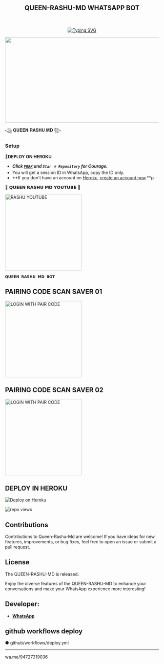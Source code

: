## <p align="center"> QUEEN-RASHU-MD WHATSAPP BOT
<br>

<p align="center"><a href="https://git.io/typing-svg"><img src="https://readme-typing-svg.demolab.com?font=EB+Garamond&weight=800&size=28&duration=4000&pause=1000&random=false&width=435&lines=WELCOME+TO+QUEEN-RASHU-MD;MULTI-DEVICE+WHATSAPP+BOT;DEVELOPED+BY+NIPUN;RELEASED+DATE+20%2F01%2F2025." alt="Typing SVG" /></a>
</p>


<img src="https://i.ibb.co/BsjkCDP/9555.jpg" width="540" height="280" />
</p>             ꧁ 𝐐𝐔𝐄𝐄𝐍 𝐑𝐀𝐒𝐇𝐔 𝐌𝐃 ꧂

### Setup

**📌DEPLOY ON HEROKU**
   - ***Click [`FORK`](https://github.com/NipunHarshana0/QUEEN-RASHU-MD-V1/fork) and `Star ⭐ Repository` for Courage.***
   - You will get a session ID in WhatsApp, copy the ID only.
   - **If you don't have an account on [Heroku](https://signup.heroku.com/), [create an account now](https://signup.heroku.com/).**p
</p>
🌟 𝗤𝗨𝗘𝗘𝗡 𝗥𝗔𝗦𝗛𝗨 𝗠𝗗 𝗬𝗢𝗨𝗧𝗨𝗕𝗘 🌟

<a href="https://youtube.com/@rashumodz_0715?si=5pg_wumwy6VzizMP/"><img src="https://img.shields.io/badge/RASHU-WEB%20SITE-red" alt="RASHU YOUTUBE" width="250"></a>

**`𝗤𝗨𝗘𝗘𝗡 𝗥𝗔𝗦𝗛𝗨 𝗠𝗗 𝗕𝗢𝗧`**

##  PAIRING CODE SCAN SAVER 01

<a href="https://keith-sessions-pi5z.onrender.com/pair"><img src="https://img.shields.io/badge/LOGIN%20WITH-PAIR%20CODE-red" alt="LOGIN WITH PAIR CODE" width="250"></a>

## PAIRING CODE SCAN SAVER 02

<a href="https://paircoderashu-da08a61d6074.herokuapp.com/"><img src="https://img.shields.io/badge/LOGIN%20WITH-QR%20CODE-red" alt="LOGIN WITH PAIR CODE" width="250"></a>
## DEPLOY IN HEROKU

 [![Deploy on Heroku](https://www.herokucdn.com/deploy/button.svg)](https://dashboard.heroku.com/new?template=https://github.com/NipunHarshana0/QUEEN-RASHU-MD-V1/)

   </details>
</P>

![repo views](https://hits.seeyoufarm.com/api/count/incr/badge.svg?url=https%3A%2F%2Fgithub.com%2FPurnageethanjana%2FDEXTER-V1-MD&count_bg=%2379C83D&title_bg=%23555555&icon=gitpod.svg&icon_color=%23E7E7E7&title=Views&edge_flat=false)




## Contributions

Contributions to Queen-Rashu-Md are welcome! If you have ideas for new features, improvements, or bug fixes, feel free to open an issue or submit a pull request.

## License

The QUEEN-RASHU-MD is released.

Enjoy the diverse features of the QUEEN-RASHU-MD  to enhance your conversations and make your WhatsApp experience more interesting!

## Developer:
- [**WhatsApp**](https://wa.me/94727319036)



## github workflows deploy

● github/workflows/deploy.yml

_______________________________________

wa.me/94727319036
